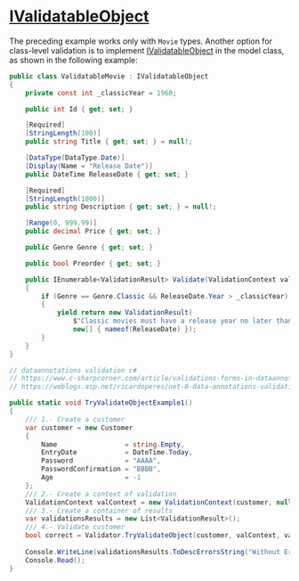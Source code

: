 # [IValidatableObject](https://learn.microsoft.com/en-us/aspnet/core/mvc/models/validation?view=aspnetcore-9.0#ivalidatableobject)

The preceding example works only with `Movie` types. Another option for class-level validation is to implement [IValidatableObject](https://learn.microsoft.com/en-us/dotnet/api/system.componentmodel.dataannotations.ivalidatableobject) in the model class, as shown in the following example:

```C#
public class ValidatableMovie : IValidatableObject
{
    private const int _classicYear = 1960;

    public int Id { get; set; }

    [Required]
    [StringLength(100)]
    public string Title { get; set; } = null!;

    [DataType(DataType.Date)]
    [Display(Name = "Release Date")]
    public DateTime ReleaseDate { get; set; }

    [Required]
    [StringLength(1000)]
    public string Description { get; set; } = null!;

    [Range(0, 999.99)]
    public decimal Price { get; set; }

    public Genre Genre { get; set; }

    public bool Preorder { get; set; }

    public IEnumerable<ValidationResult> Validate(ValidationContext validationContext)
    {
        if (Genre == Genre.Classic && ReleaseDate.Year > _classicYear)
        {
            yield return new ValidationResult(
                $"Classic movies must have a release year no later than {_classicYear}.",
                new[] { nameof(ReleaseDate) });
        }
    }
}
```

```C#
// dataannotations validation c#
// https://www.c-sharpcorner.com/article/validations-forms-in-dataannotations/
// https://weblogs.asp.net/ricardoperes/net-8-data-annotations-validation

public static void TryValidateObjectExample1()  
{  
    /// 1.- Create a customer  
    var customer = new Customer  
    {  
        Name                 = string.Empty,  
        EntryDate            = DateTime.Today,  
        Password             = "AAAA",  
        PasswordConfirmation = "BBBB",  
        Age                  = -1  
    };  
    /// 2.- Create a context of validation  
    ValidationContext valContext = new ValidationContext(customer, null, null);  
    /// 3.- Create a container of results  
    var validationsResults = new List<ValidationResult>();  
    /// 4.- Validate customer  
    bool correct = Validator.TryValidateObject(customer, valContext, validationsResults, true);  
   
    Console.WriteLine(validationsResults.ToDescErrorsString("Without Errors !!!!"));  
    Console.Read();  
} 
```
